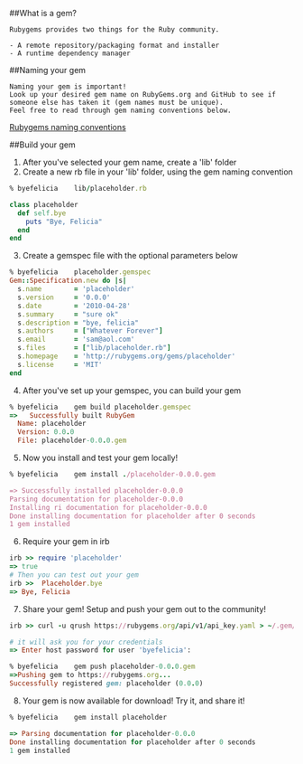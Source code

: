 ##What is a gem?
```
Rubygems provides two things for the Ruby community.

- A remote repository/packaging format and installer
- A runtime dependency manager
```

##Naming your gem
```
Naming your gem is important! 
Look up your desired gem name on RubyGems.org and GitHub to see if someone else has taken it (gem names must be unique). 
Feel free to read through gem naming conventions below.
```
[Rubygems naming conventions](http://guides.rubygems.org/patterns/#consistent-naming)


##Build your gem

1. After you've selected your gem name, create a 'lib' folder
2. Create a new rb file in your 'lib' folder, using the gem naming convention
``` ruby
% byefelicia    lib/placeholder.rb

class placeholder
  def self.bye
    puts "Bye, Felicia"
  end
end
```
3. Create a gemspec file with the optional parameters below
``` ruby
% byefelicia    placeholder.gemspec
Gem::Specification.new do |s|
  s.name        = 'placeholder'
  s.version     = '0.0.0'
  s.date        = '2010-04-28'
  s.summary     = "sure ok"
  s.description = "bye, felicia"
  s.authors     = ["Whatever Forever"]
  s.email       = 'sam@aol.com'
  s.files       = ["lib/placeholder.rb"]
  s.homepage    = 'http://rubygems.org/gems/placeholder'
  s.license     = 'MIT'
end
```
4. After you've set up your gemspec, you can build your gem
``` ruby
% byefelicia    gem build placeholder.gemspec
=>   Successfully built RubyGem
  Name: placeholder
  Version: 0.0.0
  File: placeholder-0.0.0.gem
```
5. Now you install and test your gem locally!
``` ruby
% byefelicia    gem install ./placeholder-0.0.0.gem

=> Successfully installed placeholder-0.0.0
Parsing documentation for placeholder-0.0.0
Installing ri documentation for placeholder-0.0.0
Done installing documentation for placeholder after 0 seconds
1 gem installed
```
6. Require your gem in irb
``` ruby
irb >> require 'placeholder'
=> true
# Then you can test out your gem 
irb >>  Placeholder.bye
=> Bye, Felicia
```
7. Share your gem! Setup and push your gem out to the community!
``` ruby
irb >> curl -u qrush https://rubygems.org/api/v1/api_key.yaml > ~/.gem/credentials; chmod 0600 ~/.gem/credentials

# it will ask you for your credentials
=> Enter host password for user 'byefelicia':

% byefelicia    gem push placeholder-0.0.0.gem
=>Pushing gem to https://rubygems.org...
Successfully registered gem: placeholder (0.0.0)
```
8. Your gem is now available for download! Try it, and share it!
``` ruby
% byefelicia    gem install placeholder

=> Parsing documentation for placeholder-0.0.0
Done installing documentation for placeholder after 0 seconds
1 gem installed
```
